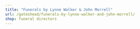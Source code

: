 ```yaml
---
title: "Funerals by Lynne Walker & John Morrell"
url: /gateshead/funerals-by-lynne-walker-and-john-morrell/
shop: funeral directors
---
```

